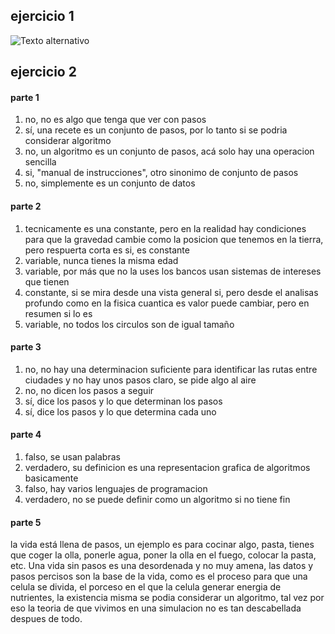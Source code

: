 ## ejercicio 1
 
 ![Texto alternativo](https://imgv2-2-f.scribdassets.com/img/document/399021698/original/b7d072f73e/1?v=1)

 ## ejercicio 2
 #### parte 1

 1. no, no es algo que tenga que ver con pasos
 2. sí, una recete es un conjunto de pasos, por lo tanto si se podria considerar algoritmo
 3. no, un algoritmo es un conjunto de pasos, acá solo hay una operacion sencilla
 4. si, "manual de instrucciones", otro sinonimo de conjunto de pasos
 5. no, simplemente es un conjunto de datos

 #### parte 2

 1. tecnicamente es una constante, pero en la realidad hay condiciones para que la gravedad cambie como la posicion que tenemos en la tierra, pero respuerta corta es si, es constante
 2. variable, nunca tienes la misma edad
 3. variable, por más que no la uses los bancos usan sistemas de intereses que tienen
 4. constante, si se mira desde una vista general si, pero desde el analisas profundo como en la fisica cuantica es valor puede cambiar, pero en resumen si lo es
 5. variable, no todos los circulos son de igual tamaño

#### parte 3 

1. no, no hay una determinacion suficiente para identificar las rutas entre ciudades y no hay unos pasos claro, se pide algo al aire
2. no, no dicen los pasos a seguir
3. sí, dice los pasos y lo que determinan los pasos
4. sí, dice los pasos y lo que determina cada uno 

#### parte 4

1. falso, se usan palabras
2. verdadero, su definicion es una representacion grafica de algoritmos basicamente
3. falso, hay varios lenguajes de programacion
4. verdadero, no se puede definir como un algoritmo si no tiene fin

#### parte 5 

la vida está llena de pasos, un ejemplo es para cocinar algo, pasta, tienes que coger la olla, ponerle agua, poner la olla en el fuego, colocar la pasta, etc. Una vida sin pasos es una desordenada y no muy amena, las datos y pasos percisos son la base de la vida, como es el proceso para que una celula se divida, el porceso en el que la celula generar energia de nutrientes, la existencia misma se podia considerar un algoritmo, tal vez por eso la teoria de que vivimos en una simulacion no es tan descabellada despues de todo.